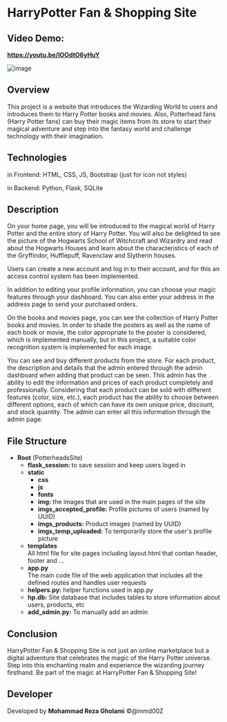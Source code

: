 # **HarryPotter Fan & Shopping Site**

## Video Demo:
**https://youtu.be/IOOdtO6yHuY**

![image](https://github.com/mmd00Z/CS50_FinalProject_PotterheadsSite/assets/94078617/112b1c65-ca32-4c39-a975-2de3c994cbe5)


## Overview
This project is a website that introduces the Wizarding World to users and introduces them to Harry Potter books and movies. Also, Potterhead fans (Harry Potter fans) can buy their magic items from its store to start their magical adventure and step into the fantasy world and challenge technology with their imagination.

## Technologies
in Frontend: HTML, CSS, JS, Bootstrap (just for icon not styles)

in Backend: Python, Flask, SQLite

## Description
On your home page, you will be introduced to the magical world of Harry Potter and the entire story of Harry Potter. You will also be delighted to see the picture of the Hogwarts School of Witchcraft and Wizardry and read about the Hogwarts Houses and learn about the characteristics of each of the Gryffindor, Hufflepuff, Ravenclaw and Slytherin houses.

Users can create a new account and log in to their account, and for this an access control system has been implemented.

In addition to editing your profile information, you can choose your magic features through your dashboard. You can also enter your address in the address page to send your purchased orders.

On the books and movies page, you can see the collection of Harry Potter books and movies.
In order to shade the posters as well as the name of each book or movie, the color appropriate to the poster is considered, which is implemented manually, but in this project, a suitable color recognition system is implemented for each image.

You can see and buy different products from the store. For each product, the description and details that the admin entered through the admin dashboard when adding that product can be seen. This admin has the ability to edit the information and prices of each product completely and professionally.
Considering that each product can be sold with different features (color, size, etc.), each product has the ability to choose between different options, each of which can have its own unique price, discount, and stock quantity. The admin can enter all this information through the admin page.


## File Structure
- **Root** (PotterheadsSite)
    - **flask_session:** to save session and keep users loged in
    - **static**
        - **css**
        - **js**
        - **fonts**
        - **img:** the images that are used in the main pages of the site
        - **imgs_accepted_profile:** Profile pictures of users (named by UUID)
        - **imgs_products:** Product images (named by UUID)
        - **imgs_temp_uploaded:** To temporarily store the user's profile picture
    - **templates** <br>
    All html file for site pages including layout.html that contan header, footer and ...
    - **app.py** <br>
    The main code file of the web application that includes all the defined routes and handles user requests
    - **helpers.py:** helper functions used in app.py
    - **hp.db:** Site database that includes tables to store information about users, products, etc
    - **add_admin.py:** To manually add an admin


## Conclusion
HarryPotter Fan & Shopping Site is not just an online marketplace but a digital adventure that celebrates the magic of the Harry Potter universe. Step into this enchanting realm and experience the wizarding journey firsthand. Be part of the magic at HarryPotter Fan & Shopping Site!

## Developer
Developed by **Mohammad Reza Gholami**
©@mmd00Z
